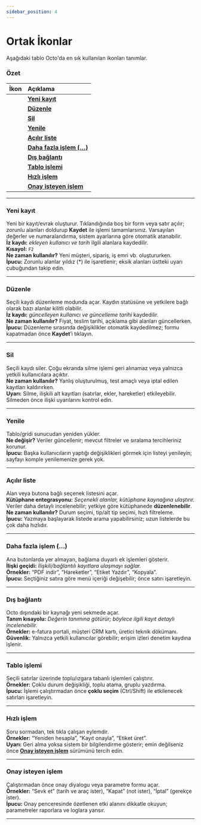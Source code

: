 ```yaml
---
sidebar_position: 4
---
```


# Ortak İkonlar

Aşağıdaki tablo Octo'da en sık kullanılan ikonları tanımlar.
### Özet
| İkon | Açıklama |
|:--:|:--|
| <i class="dxbl-image fa-regular fa-file image"></i> |  **[Yeni kayıt](#yeni-kayıt)** |
| <i class="dxbl-image fa-regular fa-pen-to-square image"></i> | **[Düzenle](#düzenle)** |
| <i class="dxbl-image fa-regular fa-trash-can image"></i> | **[Sil](#sil)** |
| <i class="fa-solid fa-arrow-rotate-right"></i>| **[Yenile](#yenile)** |
| <i class="fa-solid fa-caret-down"></i> | **[Açılır liste](#açılır-liste)** |
| <i class="fa-solid fa-ellipsis"></i> | **[Daha fazla işlem (…)](#daha-fazla-işlem)** |
| <i class="fa-solid fa-up-right-from-square"></i> | **[Dış bağlantı](#dış-bağlantı)** |
| <i class="dxbl-image fa-solid fa-table dxbl-context-menu-item-icon"></i> | **[Tablo işlemi](#tablo-i̇şlemi)** |
| <i class="dxbl-image fa-regular fa-solid fa-bolt"></i> | **[Hızlı işlem](#hızlı-i̇şlem)** |
| <i class="fa-regular fa-square-bolt"></i>| **[Onay isteyen işlem](#onay-isteyen-i̇şlem)** |

---

### <i class="dxbl-image fa-regular fa-file image"></i>  Yeni kayıt

Yeni bir kayıt/evrak oluşturur. Tıklandığında boş bir form veya satır açılır; zorunlu alanları doldurup **Kaydet** ile işlemi tamamlarsınız. Varsayılan değerler ve numaralandırma, sistem ayarlarına göre otomatik atanabilir.  
**İz kaydı:** *ekleyen kullanıcı ve tarih* ilgili alanlara kaydedilir.  
**Kısayol:** `F2`  
**Ne zaman kullanılır?** Yeni müşteri, sipariş, iş emri vb. oluştururken.  
**İpucu:** Zorunlu alanlar yıldız (*) ile işaretlenir; eksik alanları üstteki uyarı çubuğundan takip edin.

---

### <i class="dxbl-image fa-regular fa-pen-to-square image"></i>  Düzenle

Seçili kaydı düzenleme modunda açar. Kaydın statüsüne ve yetkilere bağlı olarak bazı alanlar kilitli olabilir.  
**İz kaydı:** *güncelleyen kullanıcı ve güncelleme tarihi* kaydedilir.  
**Ne zaman kullanılır?** Fiyat, teslim tarihi, açıklama gibi alanları güncellerken.  
**İpucu:** Düzenleme sırasında değişiklikler otomatik kaydedilmez; formu kapatmadan önce **Kaydet**’i tıklayın.

---

### <i class="dxbl-image fa-regular fa-trash-can image"></i>  Sil

Seçili kaydı siler. Çoğu ekranda silme işlemi geri alınamaz veya yalnızca yetkili kullanıcılara açıktır.  
**Ne zaman kullanılır?** Yanlış oluşturulmuş, test amaçlı veya iptal edilen kayıtları kaldırırken.  
**Uyarı:** Silme, ilişkili alt kayıtları (satırlar, ekler, hareketler) etkileyebilir. Silmeden önce ilişki uyarılarını kontrol edin.

---

### <i class="fa-solid fa-arrow-rotate-right"></i>  Yenile

Tablo/gridi sunucudan yeniden yükler.  
**Ne değişir?** Veriler güncellenir; mevcut filtreler ve sıralama tercihleriniz korunur.  
**İpucu:** Başka kullanıcıların yaptığı değişiklikleri görmek için listeyi yenileyin; sayfayı komple yenilemenize gerek yok.

---

### <i class="fa-solid fa-caret-down"></i>  Açılır liste

Alan veya butona bağlı seçenek listesini açar.  
**Kütüphane entegrasyonu:** *Seçenekli alanlar, kütüphane kaynağına ulaştırır.* Veriler daha detaylı incelenebilir; yetkiye göre kütüphanede **düzenlenebilir**.  
**Ne zaman kullanılır?** Durum seçimi, tip/alt tip seçimi, hızlı filtreleme.  
**İpucu:** Yazmaya başlayarak listede arama yapabilirsiniz; uzun listelerde bu çok daha hızlıdır.

---

### <i class="fa-solid fa-ellipsis"></i>  Daha fazla işlem (…)

Ana butonlarda yer almayan, bağlama duyarlı ek işlemleri gösterir.  
**İlişki geçidi:** *İlişkili/bağlantılı kayıtlara ulaşmayı sağlar.*  
**Örnekler:** “PDF indir”, “Hareketler”, “Etiket Yazdır”, “Kopyala”.  
**İpucu:** Seçtiğiniz satıra göre menü içeriği değişebilir; önce satırı işaretleyin.

---

### <i class="fa-solid fa-up-right-from-square"></i>  Dış bağlantı

Octo dışındaki bir kaynağı yeni sekmede açar.  
**Tanım kısayolu:** *Değerin tanımına götürür; böylece ilgili kayıt detaylı incelenebilir.*  
**Örnekler:** e-fatura portali, müşteri CRM kartı, üretici teknik dökümanı.  
**Güvenlik:** Yalnızca yetkili kullanıcılar görebilir; erişim izleri denetim kaydına işlenir.

---

### <i class="dxbl-image fa-solid fa-table dxbl-context-menu-item-icon"></i>  Tablo işlemi

Seçili satırlar üzerinde toplu/ızgara tabanlı işlemleri çalıştırır.  
**Örnekler:** Çoklu durum değişikliği, toplu atama, gruplu yazdırma.  
**İpucu:** İşlemi çalıştırmadan önce **çoklu seçim** (Ctrl/Shift) ile etkilenecek satırları işaretleyin.

---

### <i class="dxbl-image fa-regular fa-solid fa-bolt"></i>  Hızlı işlem

Soru sormadan, tek tıkla çalışan eylemdir.  
**Örnekler:** “Yeniden hesapla”, “Kayıt onayla”, “Etiket üret”.  
**Uyarı:** Geri alma yoksa sistem bir bilgilendirme gösterir; emin değilseniz önce **[Onay isteyen işlem](#onay-isteyen-i̇şlem)** sürümünü tercih edin.

---

### <i class="fa-regular fa-square-bolt"></i>  Onay isteyen işlem

Çalıştırmadan önce onay diyalogu veya parametre formu açar.  
**Örnekler:** “Sevk et” (tarih ve araç ister), “Kapat” (not ister), “İptal” (gerekçe ister).  
**İpucu:** Onay penceresinde özetlenen etki alanını dikkatle okuyun; parametreler raporlara ve loglara yansır.

---
